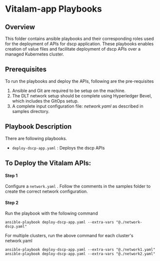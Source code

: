 [//]: # (##############################################################################################)
[//]: # (Copyright Accenture. All Rights Reserved.)
[//]: # (SPDX-License-Identifier: Apache-2.0)
[//]: # (##############################################################################################)

# Vitalam-app Playbooks

## Overview
This folder contains ansible playbooks and their corresponding roles used for the deployment of APIs for dscp application.
These playbooks enables creation of value files and facilitate deployment of dscp APIs over a managed Kubernetes cluster.

## Prerequisites

To run the playbooks and deploy the APIs, following are the pre-requisites
1. Ansible and Git are required to be setup on the machine.
2. The DLT network setup should be complete using Hyperledger Bevel, which includes the GitOps setup.
3. A complete input configuration file: *network.yaml* as described in samples directory.

## Playbook Description 
There are following playbooks.

* `deploy-dscp-app.yaml` : Deploys the dscp APIs

## To Deploy the Vitalam APIs:

#### Step 1
Configure a `network.yaml` . Follow the comments in the samples folder to create the correct network configuration.

#### Step 2
Run the playbook with the following command

```
ansible-playbook deploy-dscp-app.yaml --extra-vars "@./network-dscp.yaml"
```

For multiple clusters, run the above command for each cluster's network.yaml
```
ansible-playbook deploy-dscp-app.yaml --extra-vars "@./network1.yaml"
ansible-playbook deploy-dscp-app.yaml --extra-vars "@./network2.yaml"
```
